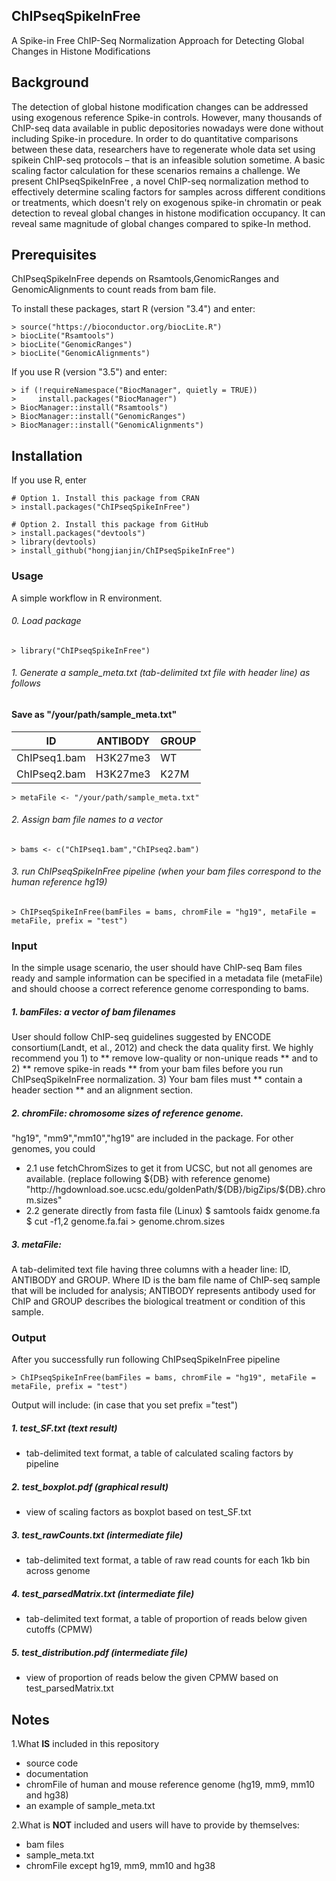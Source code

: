 ## ChIPseqSpikeInFree 
A Spike-in Free ChIP-Seq Normalization Approach for Detecting Global Changes in Histone Modifications

## Background

The detection of global histone modification changes can be addressed using exogenous reference Spike-in controls. However, many thousands of ChIP-seq data available in public depositories nowadays were done without including Spike-in procedure. In order to do quantitative comparisons between these data, researchers have to regenerate whole data set using spikein ChIP-seq protocols – that is an infeasible solution sometime. A basic scaling factor calculation for these scenarios remains a challenge. We present ChIPseqSpikeInFree , a novel ChIP-seq normalization method to effectively determine scaling factors for samples across different conditions or treatments, which doesn't rely on exogenous spike-in chromatin or peak detection to reveal global changes in histone modification occupancy. It can reveal same magnitude of global changes compared to spike-In method.

## Prerequisites

ChIPseqSpikeInFree depends on Rsamtools,GenomicRanges and GenomicAlignments to count reads from bam file.

To install these packages, start R (version "3.4") and enter:
```
> source("https://bioconductor.org/biocLite.R")
> biocLite("Rsamtools")
> biocLite("GenomicRanges")
> biocLite("GenomicAlignments")
```
If you use R (version "3.5") and enter:
```
> if (!requireNamespace("BiocManager", quietly = TRUE))
>     install.packages("BiocManager")
> BiocManager::install("Rsamtools")
> BiocManager::install("GenomicRanges")
> BiocManager::install("GenomicAlignments")
```

## Installation

If you use R, enter
```
# Option 1. Install this package from CRAN
> install.packages("ChIPseqSpikeInFree")

# Option 2. Install this package from GitHub
> install.packages("devtools")
> library(devtools)
> install_github("hongjianjin/ChIPseqSpikeInFree")
```

### Usage

A simple workflow in R environment.

###### 0. Load package
```
> library("ChIPseqSpikeInFree")
```
###### 1. Generate a sample_meta.txt (tab-delimited txt file with header line) as follows
#### Save as "/your/path/sample_meta.txt"

| ID | ANTIBODY | GROUP |
| -- | -------- | ----- |
| ChIPseq1.bam | H3K27me3 | WT |
| ChIPseq2.bam | H3K27me3 | K27M |

```
> metaFile <- "/your/path/sample_meta.txt"
```

###### 2. Assign bam file names to a vector
```
> bams <- c("ChIPseq1.bam","ChIPseq2.bam")
```

###### 3. run ChIPseqSpikeInFree pipeline (when your bam files correspond to the human reference hg19) 
```
> ChIPseqSpikeInFree(bamFiles = bams, chromFile = "hg19", metaFile = metaFile, prefix = "test")
```

### Input

In the simple usage scenario, the user should have ChIP-seq Bam files ready and sample information can be specified in a metadata file (metaFile) and should choose a correct reference genome corresponding to bams. 

##### 1. bamFiles: a vector of bam filenames

User should follow ChIP-seq guidelines suggested by ENCODE consortium(Landt, et al., 2012) and check the data quality first. We highly recommend you 1) to  ** remove low-quality or non-unique reads ** and to 2) ** remove spike-in reads ** from your bam files before you run ChIPseqSpikeInFree normalization. 3) Your bam files must ** contain a header section ** and an alignment section.

##### 2. chromFile: chromosome sizes of reference genome. 
"hg19", "mm9","mm10","hg19" are included in the package.
For other genomes, you could 
- 2.1 use fetchChromSizes to get it from UCSC, but not all genomes are available. (replace following ${DB} with reference genome)
"http://hgdownload.soe.ucsc.edu/goldenPath/${DB}/bigZips/${DB}.chrom.sizes"
- 2.2 generate directly from fasta file (Linux)
$ samtools faidx genome.fa
$ cut -f1,2 genome.fa.fai > genome.chrom.sizes

##### 3. metaFile: 
A tab-delimited text file having three columns with a header line: ID, ANTIBODY and GROUP. Where ID is the bam file name of ChIP-seq sample that will be included for analysis; ANTIBODY represents antibody used for ChIP and GROUP describes the biological treatment or condition of this sample. 


### Output

After you successfully run following ChIPseqSpikeInFree pipeline 
```
> ChIPseqSpikeInFree(bamFiles = bams, chromFile = "hg19", metaFile = metaFile, prefix = "test")
```
Output will include: (in case that you set prefix ="test")
##### 1. test_SF.txt (text result)
- tab-delimited text format, a table of calculated scaling factors by pipeline
##### 2. test_boxplot.pdf (graphical result)
- view of scaling factors as boxplot based on test_SF.txt
##### 3. test_rawCounts.txt (intermediate file)
- tab-delimited text format, a table of raw read counts for each 1kb bin across genome
##### 4. test_parsedMatrix.txt (intermediate file)
- tab-delimited text format, a table of proportion of reads below given cutoffs (CPMW)
##### 5. test_distribution.pdf (intermediate file)
- view of proportion of reads below the given CPMW based on test_parsedMatrix.txt


## Notes

1.What **IS** included in this repository 
- source code
- documentation
- chromFile of human and mouse reference genome (hg19, mm9, mm10 and hg38)
- an example of sample_meta.txt

2.What is **NOT** included and users will have to provide by themselves:
- bam files
- sample_meta.txt
- chromFile except hg19, mm9, mm10 and hg38

